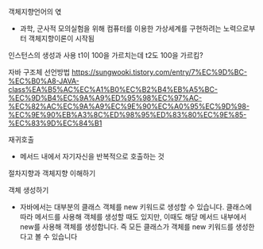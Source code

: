 객체지향언어의 엯
* 과학, 군사적 모의실험을 위해 컴퓨터를 이용한 가상세계를 구현하려는 노력으로부터 객체지향이론이 시작됨

인스턴스의 생성과 사용
t1이 100을 가르치는데 t2도 100을 가르킴?

자바 구조체 선언방법
https://sungwooki.tistory.com/entry/7%EC%9D%BC-%EC%B0%A8-JAVA-class%EA%B5%AC%EC%A1%B0%EC%B2%B4%EB%A5%BC-%EC%9D%B4%EC%9A%A9%ED%95%98%EC%97%AC-%EC%82%AC%EC%9A%A9%EC%9E%90%EC%A0%95%EC%9D%98-%EC%9E%90%EB%A3%8C%ED%98%95%ED%83%80%EC%9E%85-%EC%83%9D%EC%84%B1

 재귀호출
* 메서드 내에서 자기자신을 반복적으로 호출하는 것

절차지향과 객체지향 이해하기

객체 생성하기
* 자바에서는 대부분의 클래스 객체를 new 키워드로 생성할 수 있습니다. 클래스에 따라 메서드를 사용해 객체를 생성할 때도 있지만, 이때도 해당 메서드 내부에서 new를 사용해 객체를 생성합니다. 즉 모든 클래스가 객체를 new 키워드를 생성한다고 볼 수 있습니다


